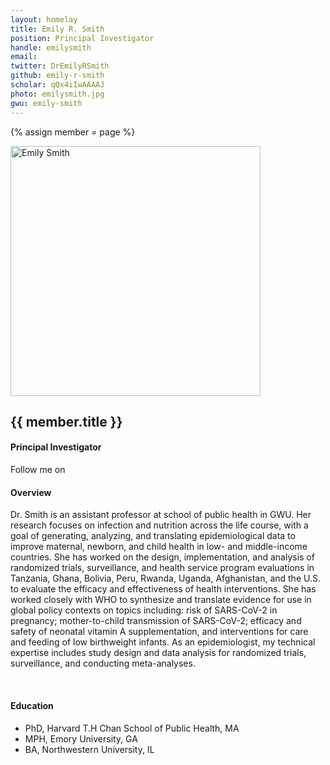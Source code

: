 ```yaml
---
layout: homelay
title: Emily R. Smith
position: Principal Investigator
handle: emilysmith
email: 
twitter: DrEmilyRSmith
github: emily-r-smith
scholar: qQx4iIwAAAAJ
photo: emilysmith.jpg
gwu: emily-smith
---
```

{% assign member = page %}

<div class="container-fluid our-team">
<section class="container">
<div class="col-lg-3 col-mg-3 col-sm-12 col-xs-12 col-lg-offset-1">
<div class="profile-img">
<img src="{{ site.url }}{{ site.baseurl }}/images/teampic/emilysmith.jpg" width="400" height="400" alt="Emily Smith">
</div>				
</div>
<div class="col-lg-7 col-mg-7 col-sm-12 col-xs-12 col-lg-offset-1">
<div class="profile-info">
<h1>{{ member.title }}</h1>
<h4>Principal Investigator</h4>
<div class="bx social-icons">
<span class="w-txt">Follow me on</span>
<a href="https://publichealth.gwu.edu/departments/global-health-exercise-and-nutrition-sciences/emily-smith"><i class="fa fa-university" aria-hidden="true"></i></a>
<a href="https://twitter.com/DrEmilyRSmith"><i class="fa fa-twitter-square" aria-hidden="true"></i></a>
<a href="https://github.com/emily-r-smith"><i class="fa fa-github-square" aria-hidden="true"></i></a>
<a href="http://scholar.google.com/citations?user=qQx4iIwAAAAJ"><i class="fa fa-graduation-cap" aria-hidden="true"></i></a>
</div>
</div>
</div>
</section>
</div>	


<section class="container">
<div class="col-lg-8 col-md-8 col-sm-12 col-xs-12 col-lg-2-offset col-md-offset-2">
<h4>Overview</h4>
<p>Dr. Smith is an assistant professor at school of public health in GWU. Her research focuses on infection and nutrition across the life course, with a goal of generating, analyzing, and translating epidemiological data to improve maternal, newborn, and child health in low- and middle-income countries. She has worked on the design, implementation, and analysis of randomized trials, surveillance, and health service program evaluations in Tanzania, Ghana, Bolivia, Peru, Rwanda, Uganda, Afghanistan, and the U.S. to evaluate the efficacy and effectiveness of health interventions. She has worked closely with WHO to synthesize and translate evidence for use in global policy contexts on topics including: risk of SARS-CoV-2 in pregnancy; mother-to-child transmission of SARS-CoV-2; efficacy and safety of neonatal vitamin A supplementation, and interventions for care and feeding of low birthweight infants. As an epidemiologist, my technical expertise includes study design and data analysis for randomized trials, surveillance, and conducting meta-analyses.</p>
<div class="bx space4">&nbsp;
</div>
<h4>Education</h4>
<ul>
<li>PhD, Harvard T.H Chan School of Public Health, MA</li>
<li>MPH, Emory University, GA</li>
<li>BA, Northwestern University, IL</li>
</ul>
</div>
</section>
